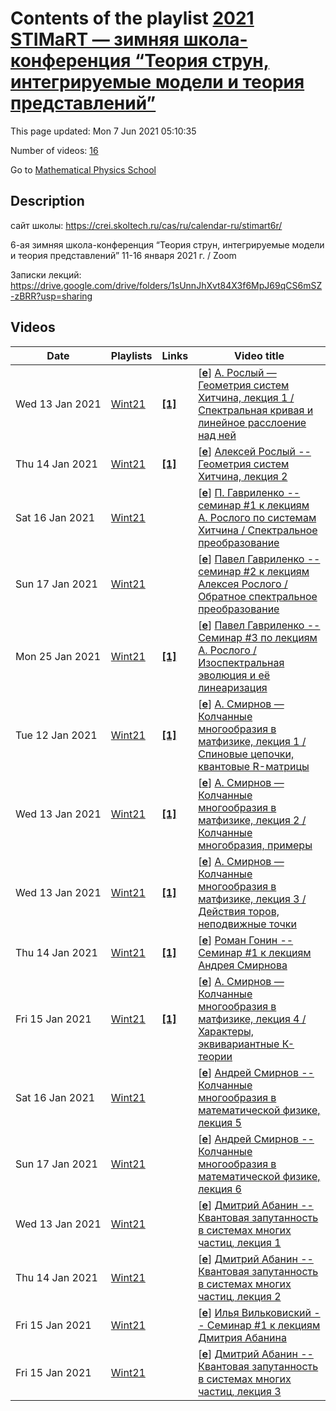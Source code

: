 # Contents of the playlist [2021 STIMaRT — зимняя школа-конференция “Теория струн, интегрируемые модели и теория представлений”](https://www.youtube.com/playlist?list=PLLGkFbxve6715BbdgBYSEd2fEczrpt4jV)

This page updated: Mon 7 Jun 2021 05:10:35

Number of videos: [16](#videos)

Go to [Mathematical Physics School](../README.md)

## Description

сайт школы: <https://crei.skoltech.ru/cas/ru/calendar-ru/stimart6r/>

6-ая зимняя школа-конференция
“Теория струн, интегрируемые модели и теория представлений”
11-16 января 2021 г. / Zoom

Записки лекций: <https://drive.google.com/drive/folders/1sUnnJhXvt84X3f6MpJ69qCS6mSZ-zBRR?usp=sharing>

## Videos

|Date|Playlists|Links|Video title|
|---|---|---|---|
| Wed&nbsp;13&nbsp;Jan&nbsp;2021 | [Wint21](../playlists/Wint21 "2021 STIMaRT — зимняя школа-конференция “Теория струн, интегрируемые модели и теория представлений”") | [**[1]**](https://drive.google.com/file/d/1uSmJxCRoTNbwTbPS19ILTVAeUCUqPrL-/view?usp=sharing) | [[**e**](https://studio.youtube.com/video/U46a9Vv9yDI/edit "Edit")] [А. Рослый — Геометрия систем Хитчина, лекция 1 / Спектральная кривая и линейное расслоение над ней](https://www.youtube.com/watch?v=U46a9Vv9yDI&list=PLLGkFbxve6715BbdgBYSEd2fEczrpt4jV "ссылка на записки https://drive.google.com/file/d/1uSmJxCRoTNbwTbPS19ILTVAeUCUqPrL-/view?usp=sharing&#013;00:00 Введение&#013;06:10 Комплексная проективная прямая P^1&#013;10:20 Голоморфные линейные расслоения над P^1&#013;27:17 Тотальные пространства линейных расслоений&#013;36:29 Характеристическое уравнение и спектральная кривая&#013;1:11:45 Построение линейного расслоения на спектральной кривой&#013;1:25:45 Ответы на вопросы") |
| Thu&nbsp;14&nbsp;Jan&nbsp;2021 | [Wint21](../playlists/Wint21 "2021 STIMaRT — зимняя школа-конференция “Теория струн, интегрируемые модели и теория представлений”") | [**[1]**](https://drive.google.com/file/d/1bYjRapiog_DKZms_MiKdbUr9ZE0A22Ne/view?usp=sharing) | [[**e**](https://studio.youtube.com/video/sEqMtOD66H4/edit "Edit")] [Алексей Рослый -- Геометрия систем Хитчина, лекция 2](https://www.youtube.com/watch?v=sEqMtOD66H4&list=PLLGkFbxve6715BbdgBYSEd2fEczrpt4jV "записки к лекции https://drive.google.com/file/d/1bYjRapiog&#95;DKZms&#95;MiKdbUr9ZE0A22Ne/view?usp=sharing") |
| Sat&nbsp;16&nbsp;Jan&nbsp;2021 | [Wint21](../playlists/Wint21 "2021 STIMaRT — зимняя школа-конференция “Теория струн, интегрируемые модели и теория представлений”") |  | [[**e**](https://studio.youtube.com/video/THDL0obas1w/edit "Edit")] [П. Гавриленко -- семинар #1 к лекциям А. Рослого по системам Хитчина / Спектральное преобразование](https://www.youtube.com/watch?v=THDL0obas1w&list=PLLGkFbxve6715BbdgBYSEd2fEczrpt4jV) |
| Sun&nbsp;17&nbsp;Jan&nbsp;2021 | [Wint21](../playlists/Wint21 "2021 STIMaRT — зимняя школа-конференция “Теория струн, интегрируемые модели и теория представлений”") |  | [[**e**](https://studio.youtube.com/video/tlRJ9InZnUc/edit "Edit")] [Павел Гавриленко -- семинар #2 к лекциям Алексея Рослого / Обратное спектральное преобразование](https://www.youtube.com/watch?v=tlRJ9InZnUc&list=PLLGkFbxve6715BbdgBYSEd2fEczrpt4jV) |
| Mon&nbsp;25&nbsp;Jan&nbsp;2021 | [Wint21](../playlists/Wint21 "2021 STIMaRT — зимняя школа-конференция “Теория струн, интегрируемые модели и теория представлений”") | [**[1]**](https://drive.google.com/file/d/1NIka88qNKxvb52xaUnnag9hmgkwOml6D/view?usp=sharing) | [[**e**](https://studio.youtube.com/video/rhb9L0ff9rg/edit "Edit")] [Павел Гавриленко -- Семинар #3 по лекциям А. Рослого / Изоспектральная эволюция и её линеаризация](https://www.youtube.com/watch?v=rhb9L0ff9rg&list=PLLGkFbxve6715BbdgBYSEd2fEczrpt4jV "записки: https://drive.google.com/file/d/1NIka88qNKxvb52xaUnnag9hmgkwOml6D/view?usp=sharing") |
| Tue&nbsp;12&nbsp;Jan&nbsp;2021 | [Wint21](../playlists/Wint21 "2021 STIMaRT — зимняя школа-конференция “Теория струн, интегрируемые модели и теория представлений”") | [**[1]**](https://drive.google.com/file/d/14nPezFxFmk9CXIH2OwmhwFsdEn9cKH7O/view?usp=sharing) | [[**e**](https://studio.youtube.com/video/vWjddpqDEvs/edit "Edit")] [А. Смирнов — Колчанные многообразия в матфизике, лекция 1 / Спиновые цепочки, квантовые R-матрицы](https://www.youtube.com/watch?v=vWjddpqDEvs&list=PLLGkFbxve6715BbdgBYSEd2fEczrpt4jV "ссылка на заметки к лекции https://drive.google.com/file/d/14nPezFxFmk9CXIH2OwmhwFsdEn9cKH7O/view?usp=sharing &#013;&#013;00:00 Введение, спиновые цепочки&#013;19:38 Квантовые R-матрицы, уравнение Янга–Бакстера, трансфер-матрица&#013;24:30 Вопрос про картинку&#013;37:00 Построение коммутирующих гамильтонианов цепочки&#013;40:56 Квантовые группы как внутренние симметрии спиновых цепочек&#013;59:00 Уравнения Бете и векторы Бете&#013;1:05:39 Уравнения Книжника–Замолодчикова, симметрии по параметрам&#013;1:13:13 Связь спиновых цепочек с колчанными многообразиями&#013;1:24:10 Определение колчана и колчанного многообразия") |
| Wed&nbsp;13&nbsp;Jan&nbsp;2021 | [Wint21](../playlists/Wint21 "2021 STIMaRT — зимняя школа-конференция “Теория струн, интегрируемые модели и теория представлений”") | [**[1]**](https://drive.google.com/file/d/1HMi_TOmv4FR-aYTo-dcFvcN4vOl-jK2y/view?usp=sharing) | [[**e**](https://studio.youtube.com/video/OtcRRlxaPoA/edit "Edit")] [А. Смирнов — Колчанные многообразия в матфизике, лекция 2 / Колчанные многобразия, примеры](https://www.youtube.com/watch?v=OtcRRlxaPoA&list=PLLGkFbxve6715BbdgBYSEd2fEczrpt4jV "ссылка на заметки к лекции https://drive.google.com/file/d/1HMi&#95;TOmv4FR-aYTo-dcFvcN4vOl-jK2y/view?usp=sharing") |
| Wed&nbsp;13&nbsp;Jan&nbsp;2021 | [Wint21](../playlists/Wint21 "2021 STIMaRT — зимняя школа-конференция “Теория струн, интегрируемые модели и теория представлений”") | [**[1]**](https://drive.google.com/file/d/1l2z0bnPu4aPJ7J47hfyT_tOV__RkfIm5/view?usp=sharing) | [[**e**](https://studio.youtube.com/video/AVnDLudZPUc/edit "Edit")] [А. Смирнов — Колчанные многообразия в матфизике, лекция 3 / Действия торов, неподвижные точки](https://www.youtube.com/watch?v=AVnDLudZPUc&list=PLLGkFbxve6715BbdgBYSEd2fEczrpt4jV "ссылка на заметки к лекции https://drive.google.com/file/d/1l2z0bnPu4aPJ7J47hfyT&#95;tOV&#95;&#95;RkfIm5/view?usp=sharing") |
| Thu&nbsp;14&nbsp;Jan&nbsp;2021 | [Wint21](../playlists/Wint21 "2021 STIMaRT — зимняя школа-конференция “Теория струн, интегрируемые модели и теория представлений”") | [**[1]**](https://www.overleaf.com/read/gwcbqvrdzqxk) | [[**e**](https://studio.youtube.com/video/7Y8KF2tdjJg/edit "Edit")] [Роман Гонин -- Семинар #1 к лекциям Андрея Смирнова](https://www.youtube.com/watch?v=7Y8KF2tdjJg&list=PLLGkFbxve6715BbdgBYSEd2fEczrpt4jV "задачи: https://www.overleaf.com/read/gwcbqvrdzqxk") |
| Fri&nbsp;15&nbsp;Jan&nbsp;2021 | [Wint21](../playlists/Wint21 "2021 STIMaRT — зимняя школа-конференция “Теория струн, интегрируемые модели и теория представлений”") | [**[1]**](https://drive.google.com/file/d/1KJvWGRN6qjnV0EMbpMWQRNio-d-cAvaH/view?usp=sharing) | [[**e**](https://studio.youtube.com/video/-MBRIMt5HUo/edit "Edit")] [А. Смирнов — Колчанные многообразия в матфизике, лекция 4 / Характеры, эквивариантные К-теории](https://www.youtube.com/watch?v=-MBRIMt5HUo&list=PLLGkFbxve6715BbdgBYSEd2fEczrpt4jV "ссылка на заметки к лекции https://drive.google.com/file/d/1KJvWGRN6qjnV0EMbpMWQRNio-d-cAvaH/view?usp=sharing&#013;&#013;00:00 Напоминание: вычисление неподвижных точек для линейного колчана&#013;07:52 Вычисление неподвижных точек для циклических колчанов&#013;34:25 Ассоциированные тавтологические расслоения&#013;41:43 Примеры вычисления характеров тавтологических расслоений&#013;52:50 Характеры для зеркального двойственного к T^&#42; Gr(2, 5)&#013;1:01:55 Определение эквивариантной К-теории&#013;1:06:20 Явное описание эквиваривариантной К-теории для колчанных многообразий&#013;1:15:08 Пример вычисления кольца К-теории&#013;1:24:00 Классы неподвижных точек, локализованная К-теория&#013;1:39:10 Связь со спиновыми цепочками&#013;1:48:10 Применение К-теории — касательные пространства в неподвижных точках") |
| Sat&nbsp;16&nbsp;Jan&nbsp;2021 | [Wint21](../playlists/Wint21 "2021 STIMaRT — зимняя школа-конференция “Теория струн, интегрируемые модели и теория представлений”") |  | [[**e**](https://studio.youtube.com/video/Lak6vS72XWw/edit "Edit")] [Андрей Смирнов -- Колчанные многообразия в математической физике, лекция 5](https://www.youtube.com/watch?v=Lak6vS72XWw&list=PLLGkFbxve6715BbdgBYSEd2fEczrpt4jV) |
| Sun&nbsp;17&nbsp;Jan&nbsp;2021 | [Wint21](../playlists/Wint21 "2021 STIMaRT — зимняя школа-конференция “Теория струн, интегрируемые модели и теория представлений”") |  | [[**e**](https://studio.youtube.com/video/lelthGSyf00/edit "Edit")] [Андрей Смирнов -- Колчанные многообразия в математической физике, лекция 6](https://www.youtube.com/watch?v=lelthGSyf00&list=PLLGkFbxve6715BbdgBYSEd2fEczrpt4jV) |
| Wed&nbsp;13&nbsp;Jan&nbsp;2021 | [Wint21](../playlists/Wint21 "2021 STIMaRT — зимняя школа-конференция “Теория струн, интегрируемые модели и теория представлений”") |  | [[**e**](https://studio.youtube.com/video/h_liNT5oaHo/edit "Edit")] [Дмитрий Абанин -- Квантовая запутанность в системах многих частиц, лекция 1](https://www.youtube.com/watch?v=h_liNT5oaHo&list=PLLGkFbxve6715BbdgBYSEd2fEczrpt4jV) |
| Thu&nbsp;14&nbsp;Jan&nbsp;2021 | [Wint21](../playlists/Wint21 "2021 STIMaRT — зимняя школа-конференция “Теория струн, интегрируемые модели и теория представлений”") |  | [[**e**](https://studio.youtube.com/video/zDFd22BBYfg/edit "Edit")] [Дмитрий Абанин -- Квантовая запутанность в системах многих частиц, лекция 2](https://www.youtube.com/watch?v=zDFd22BBYfg&list=PLLGkFbxve6715BbdgBYSEd2fEczrpt4jV) |
| Fri&nbsp;15&nbsp;Jan&nbsp;2021 | [Wint21](../playlists/Wint21 "2021 STIMaRT — зимняя школа-конференция “Теория струн, интегрируемые модели и теория представлений”") |  | [[**e**](https://studio.youtube.com/video/_PStxNVB8Gs/edit "Edit")] [Илья Вильковиский -- Семинар #1 к лекциям Дмитрия Абанина](https://www.youtube.com/watch?v=_PStxNVB8Gs&list=PLLGkFbxve6715BbdgBYSEd2fEczrpt4jV) |
| Fri&nbsp;15&nbsp;Jan&nbsp;2021 | [Wint21](../playlists/Wint21 "2021 STIMaRT — зимняя школа-конференция “Теория струн, интегрируемые модели и теория представлений”") |  | [[**e**](https://studio.youtube.com/video/Lm56amri1lY/edit "Edit")] [Дмитрий Абанин -- Квантовая запутанность в системах многих частиц, лекция 3](https://www.youtube.com/watch?v=Lm56amri1lY&list=PLLGkFbxve6715BbdgBYSEd2fEczrpt4jV) |
